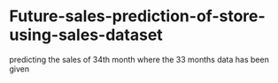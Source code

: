 # Future-sales-prediction-of-store-using-sales-dataset
predicting the sales of 34th month where the 33 months data has been given 
